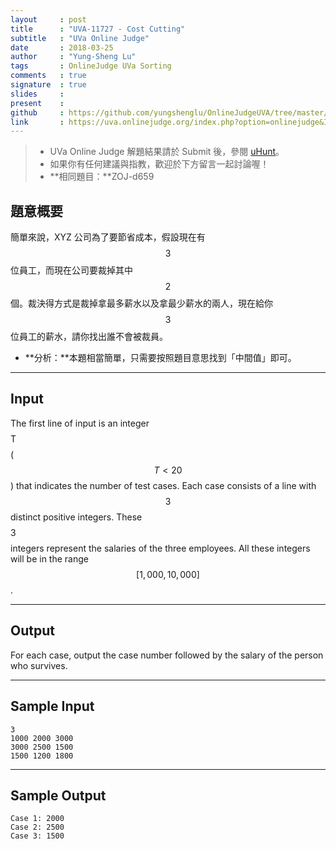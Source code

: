 ```yaml
---
layout     : post
title      : "UVA-11727 - Cost Cutting"
subtitle   : "UVa Online Judge"
date       : 2018-03-25
author     : "Yung-Sheng Lu"
tags       : OnlineJudge UVa Sorting
comments   : true
signature  : true
slides     : 
present    :
github     : https://github.com/yungshenglu/OnlineJudgeUVA/tree/master/UVA-11727
link       : https://uva.onlinejudge.org/index.php?option=onlinejudge&Itemid=8&page=show_problem&problem=2827
---
```


> * UVa Online Judge 解題結果請於 Submit 後，參閱 [uHunt](https://uhunt.onlinejudge.org/)。
> * 如果你有任何建議與指教，歡迎於下方留言一起討論喔！
> * **相同題目：**ZOJ-d659

## 題意概要

簡單來說，XYZ 公司為了要節省成本，假設現在有 $$3$$ 位員工，而現在公司要裁掉其中 $$2$$ 個。裁決得方式是裁掉拿最多薪水以及拿最少薪水的兩人，現在給你 $$3$$ 位員工的薪水，請你找出誰不會被裁員。
* **分析：**本題相當簡單，只需要按照題目意思找到「中間值」即可。

---
## Input

The first line of input is an integer $$$$T$$$$ ($$T < 20$$) that indicates the number of test cases. Each case consists of a line with $$3$$ distinct positive integers. These $$$$3$$$$ integers represent the salaries of the three employees. All these integers will be in the range $$[1,000, 10,000]$$.

---
## Output

For each case, output the case number followed by the salary of the person who survives.

---
## Sample Input

```
3
1000 2000 3000
3000 2500 1500
1500 1200 1800
```

---
## Sample Output

```
Case 1: 2000
Case 2: 2500
Case 3: 1500
```
